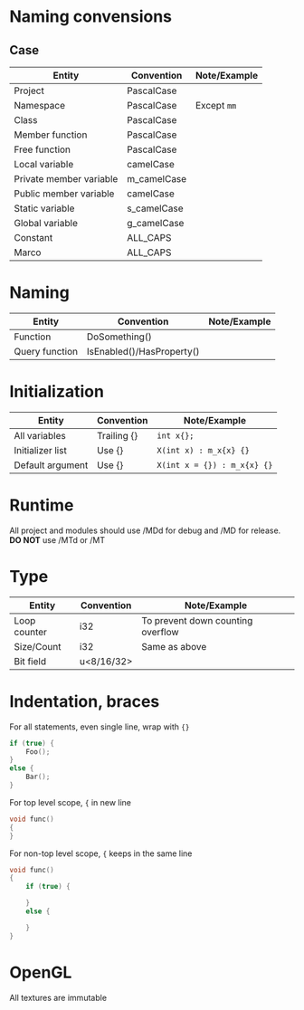 # Naming convensions
## Case 
| Entity | Convention | Note/Example |
| --- | --- | --- |
| Project | PascalCase | |
| Namespace | PascalCase | Except ```mm```  |
| Class | PascalCase | | |
| Member function | PascalCase | | 
| Free function | PascalCase | | 
| Local variable | camelCase | |
| Private member variable | m_camelCase | |
| Public member variable | camelCase | |
| Static variable | s_camelCase | |
| Global variable | g_camelCase | |
| Constant | ALL_CAPS | | 
| Marco | ALL_CAPS | | 

# Naming
| Entity | Convention | Note/Example |
| --- | --- | --- |
| Function | DoSomething() |
| Query function | IsEnabled()/HasProperty() | 

# Initialization
| Entity | Convention | Note/Example |
| --- | --- | --- |
| All variables | Trailing {} | ```int x{};``` |
| Initializer list | Use {} | ```X(int x) : m_x{x} {}``` |
| Default argument | Use {} | ```X(int x = {}) : m_x{x} {}``` |

# Runtime
All project and modules should use /MDd for debug and /MD for release. **DO NOT** use /MTd or /MT

# Type
| Entity | Convention | Note/Example |
| --- | --- | --- |
| Loop counter | i32 | To prevent down counting overflow |
| Size/Count | i32 | Same as above |
| Bit field | u<8/16/32> |  |

# Indentation, braces
For all statements, even single line, wrap with ```{}```
```C++
if (true) {
    Foo();
} 
else {
    Bar();
}
```

For top level scope, ```{``` in new line
```C++
void func() 
{
}
```

For non-top level scope, ```{``` keeps in the same line
```C++
void func() 
{
    if (true) {

    } 
    else {

    }
}
```

# OpenGL
All textures are immutable 
